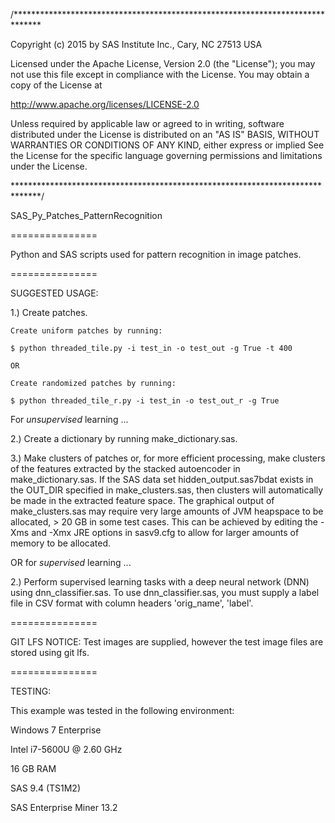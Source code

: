 /******************************************************************************

Copyright (c) 2015 by SAS Institute Inc., Cary, NC 27513 USA

Licensed under the Apache License, Version 2.0 (the "License");
you may not use this file except in compliance with the License.
You may obtain a copy of the License at

   http://www.apache.org/licenses/LICENSE-2.0

Unless required by applicable law or agreed to in writing, software
distributed under the License is distributed on an "AS IS" BASIS,
WITHOUT WARRANTIES OR CONDITIONS OF ANY KIND, either express or implied
See the License for the specific language governing permissions and 
limitations under the License.

******************************************************************************/

SAS_Py_Patches_PatternRecognition

===============

Python and SAS scripts used for pattern recognition in image patches.

===============

SUGGESTED USAGE:

1.) Create patches.

    Create uniform patches by running:

    $ python threaded_tile.py -i test_in -o test_out -g True -t 400

    OR

    Create randomized patches by running:

    $ python threaded_tile_r.py -i test_in -o test_out_r -g True

For *unsupervised* learning ...

2.) Create a dictionary by running make_dictionary.sas.

3.) Make clusters of patches or, for more efficient processing, make clusters
    of the features extracted by the stacked autoencoder in 
    make_dictionary.sas. If the SAS data set hidden_output.sas7bdat exists in
    the OUT_DIR specified in make_clusters.sas, then clusters will
    automatically be made in the extracted feature space. The graphical output
    of make_clusters.sas may require very large amounts of JVM heapspace to be
    allocated, > 20 GB in some test cases. This can be achieved by editing the
    -Xms and -Xmx JRE options in sasv9.cfg to allow for larger amounts of
    memory to be allocated.

OR for *supervised* learning ...

2.) Perform supervised learning tasks with a deep neural network (DNN) using
    dnn_classifier.sas. To use dnn_classifier.sas, you must supply a label
    file in CSV format with column headers 'orig_name', 'label'.

===============

GIT LFS NOTICE: Test images are supplied, however the test image files are
stored using git lfs.

===============

TESTING:

This example was tested in the following environment:

Windows 7 Enterprise

Intel i7-5600U @ 2.60 GHz

16 GB RAM

SAS 9.4 (TS1M2)

SAS Enterprise Miner 13.2
